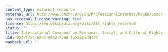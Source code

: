 ```yaml
---
content_type: external-resource
external_url: http://www.ohchr.org/EN/ProfessionalInterest/Pages/cescr.aspx
has_external_license_warning: true
license: https://en.wikipedia.org/wiki/All_rights_reserved
status: ''
title: International Covenant on Economic, Social, and Cultural Rights
uid: 0549f75c-69ac-4f93-959a-f552e17dd37d
wayback_url: ''
---
```

